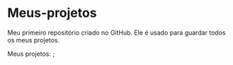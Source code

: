 # Meus-projetos
 Meu primeiro repositório criado no GitHub. Ele é usado para guardar todos os meus projetos.

 Meus projetos:
 <a href="elneonnn.github.io/projeto-android" target="_blank">;
